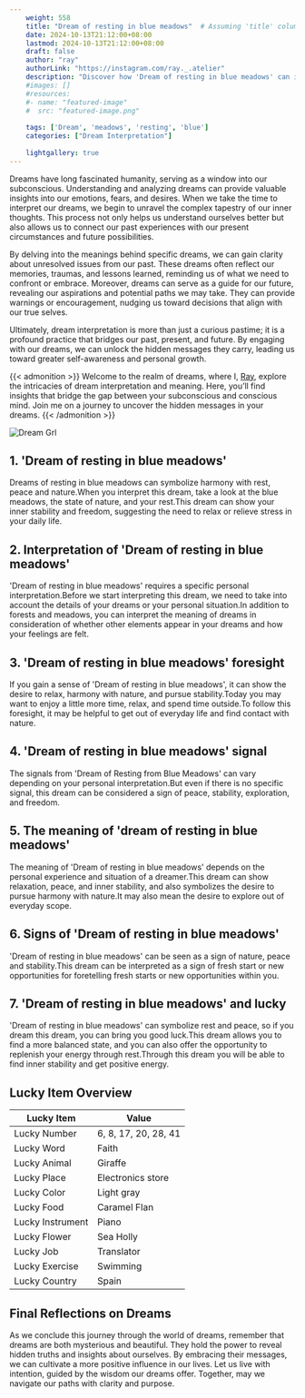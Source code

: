 ```yaml
---
    weight: 558
    title: "Dream of resting in blue meadows"  # Assuming 'title' column exists
    date: 2024-10-13T21:12:00+08:00
    lastmod: 2024-10-13T21:12:00+08:00
    draft: false
    author: "ray"
    authorLink: "https://instagram.com/ray._.atelier"
    description: "Discover how 'Dream of resting in blue meadows' can interpret your future and uncover its significant meanings in your life."
    #images: []
    #resources:
    #- name: "featured-image"
    #  src: "featured-image.png"
    
    tags: ['Dream', 'meadows', 'resting', 'blue']
    categories: ["Dream Interpretation"]
    
    lightgallery: true
---
```

    
Dreams have long fascinated humanity, serving as a window into our subconscious. Understanding and analyzing dreams can provide valuable insights into our emotions, fears, and desires. When we take the time to interpret our dreams, we begin to unravel the complex tapestry of our inner thoughts. This process not only helps us understand ourselves better but also allows us to connect our past experiences with our present circumstances and future possibilities.

By delving into the meanings behind specific dreams, we can gain clarity about unresolved issues from our past. These dreams often reflect our memories, traumas, and lessons learned, reminding us of what we need to confront or embrace. Moreover, dreams can serve as a guide for our future, revealing our aspirations and potential paths we may take. They can provide warnings or encouragement, nudging us toward decisions that align with our true selves.

Ultimately, dream interpretation is more than just a curious pastime; it is a profound practice that bridges our past, present, and future. By engaging with our dreams, we can unlock the hidden messages they carry, leading us toward greater self-awareness and personal growth.

{{< admonition >}}
Welcome to the realm of dreams, where I, [Ray](https://instagram.com/ray._.atelier), explore the intricacies of dream interpretation and meaning. Here, you’ll find insights that bridge the gap between your subconscious and conscious mind. Join me on a journey to uncover the hidden messages in your dreams.
{{< /admonition >}}

![Dream Grl](https://cdn.pixabay.com/photo/2017/11/02/03/35/gothic-2910057_1280.jpg "Dream Grl")

## 1. 'Dream of resting in blue meadows'
Dreams of resting in blue meadows can symbolize harmony with rest, peace and nature.When you interpret this dream, take a look at the blue meadows, the state of nature, and your rest.This dream can show your inner stability and freedom, suggesting the need to relax or relieve stress in your daily life.

## 2. Interpretation of 'Dream of resting in blue meadows'
'Dream of resting in blue meadows' requires a specific personal interpretation.Before we start interpreting this dream, we need to take into account the details of your dreams or your personal situation.In addition to forests and meadows, you can interpret the meaning of dreams in consideration of whether other elements appear in your dreams and how your feelings are felt.

## 3. 'Dream of resting in blue meadows' foresight
If you gain a sense of 'Dream of resting in blue meadows', it can show the desire to relax, harmony with nature, and pursue stability.Today you may want to enjoy a little more time, relax, and spend time outside.To follow this foresight, it may be helpful to get out of everyday life and find contact with nature.

## 4. 'Dream of resting in blue meadows' signal
The signals from 'Dream of Resting from Blue Meadows' can vary depending on your personal interpretation.But even if there is no specific signal, this dream can be considered a sign of peace, stability, exploration, and freedom.

## 5. The meaning of 'dream of resting in blue meadows'
The meaning of 'Dream of resting in blue meadows' depends on the personal experience and situation of a dreamer.This dream can show relaxation, peace, and inner stability, and also symbolizes the desire to pursue harmony with nature.It may also mean the desire to explore out of everyday scope.

## 6. Signs of 'Dream of resting in blue meadows'
'Dream of resting in blue meadows' can be seen as a sign of nature, peace and stability.This dream can be interpreted as a sign of fresh start or new opportunities for foretelling fresh starts or new opportunities within you.

## 7. 'Dream of resting in blue meadows' and lucky
'Dream of resting in blue meadows' can symbolize rest and peace, so if you dream this dream, you can bring you good luck.This dream allows you to find a more balanced state, and you can also offer the opportunity to replenish your energy through rest.Through this dream you will be able to find inner stability and get positive energy.

## Lucky Item Overview
| Lucky Item          | Value              |
|---------------|--------------------|
| Lucky Number        | 6, 8, 17, 20, 28, 41  |
| Lucky Word          | Faith |
| Lucky Animal        | Giraffe |
| Lucky Place         | Electronics store     |
| Lucky Color         | Light gray     |
| Lucky Food          | Caramel Flan      |
| Lucky Instrument    | Piano |
| Lucky Flower        | Sea Holly    |
| Lucky Job           | Translator       |
| Lucky Exercise      | Swimming  |
| Lucky Country       | Spain    |


##  Final Reflections on Dreams

As we conclude this journey through the world of dreams, remember that dreams are both mysterious and beautiful. They hold the power to reveal hidden truths and insights about ourselves. By embracing their messages, we can cultivate a more positive influence in our lives. Let us live with intention, guided by the wisdom our dreams offer. Together, may we navigate our paths with clarity and purpose.

